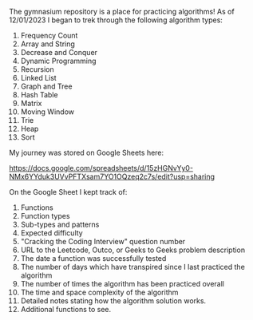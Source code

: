 The gymnasium repository is a place for practicing algorithms!
As of 12/01/2023 I began to trek through the following algorithm types: 
1. Frequency Count
2. Array and String
3. Decrease and Conquer
4. Dynamic Programming
5. Recursion
6. Linked List
7. Graph and Tree
8. Hash Table
9. Matrix
10. Moving Window
11. Trie
12. Heap
13. Sort
    
My journey was stored on Google Sheets here: 

https://docs.google.com/spreadsheets/d/15zHGNvYy0-NMx6YYduk3UVvPFTXsam7YO1OQzeq2c7s/edit?usp=sharing

On the Google Sheet I kept track of:

1. Functions
2. Function types
3. Sub-types and patterns 
4. Expected difficulty
5. "Cracking the Coding Interview" question number
6. URL to the Leetcode, Outco, or Geeks to Geeks problem description
7. The date a function was successfully tested
8. The number of days which have transpired since I last practiced the algorithm
9. The number of times the algorithm has been practiced overall
10. The time and space complexity of the algorithm
11. Detailed notes stating how the algorithm solution works. 
12. Additional functions to see. 